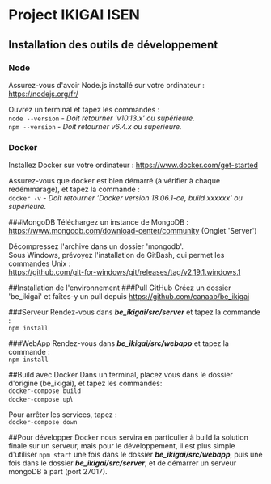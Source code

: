 # Project IKIGAI ISEN

## Installation des outils de développement
### Node
Assurez-vous d'avoir Node.js installé sur votre ordinateur : https://nodejs.org/fr/

Ouvrez un terminal et tapez les commandes :\
`node --version`  - *Doit retourner 'v10.13.x' ou supérieure.*\
`npm --version` - *Doit retourner v6.4.x ou supérieure.*

### Docker
Installez Docker sur votre ordinateur : https://www.docker.com/get-started

Assurez-vous que docker est bien démarré (à vérifier à chaque redémmarage), et tapez la commande :\
`docker -v` - *Doit retourner 'Docker version 18.06.1-ce, build xxxxxx' ou supérieure.*

###MongoDB
Téléchargez un instance de MongoDB : https://www.mongodb.com/download-center/community (Onglet 'Server')

Décompressez l'archive dans un dossier 'mongodb'.\
Sous Windows, prévoyez l'installation de GitBash, qui permet les commandes Unix :\
https://github.com/git-for-windows/git/releases/tag/v2.19.1.windows.1

##Installation de l'environnement
###Pull GitHub
Créez un dossier 'be_ikigai' et faîtes-y un pull depuis https://github.com/canaab/be_ikigai

###Serveur
Rendez-vous dans ***be_ikigai/src/server*** et tapez la commande :\
`npm install`

###WebApp
Rendez-vous dans ***be_ikigai/src/webapp*** et tapez la commande :\
`npm install`

##Build avec Docker
Dans un terminal, placez vous dans le dossier d'origine (be_ikigai), et tapez les commandes:\
`docker-compose build`\
`docker-compose up`\

Pour arrêter les services, tapez :\
`docker-compose down`

##Pour développer
Docker nous servira en particulier à build la solution finale sur un serveur, mais pour le développement, il est plus simple d'utiliser `npm start` une fois dans le dossier ***be_ikigai/src/webapp***, puis une fois dans le dossier ***be_ikigai/src/server***, et de démarrer un serveur mongoDB à part (port 27017).